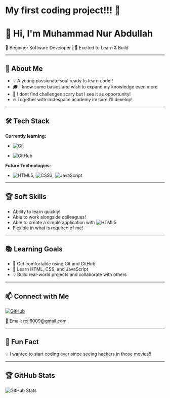 # My first coding project!!! 🚀

# 👋 Hi, I'm Muhammad Nur Abdullah

🌱 Beginner Software Developer | 🚀 Excited to Learn & Build

---

## 🎯 About Me

- 💡  A young passionate soul ready to learn code!!
- 🎓 I know some basics and wish to expand my knowledge even more
- 🤖 I dont find challenges scary but I see it as opportunity!
- 🔥 Together with codespace academy im sure I'll develop!

---

## 🛠️ Tech Stack

**Currently learning:**

- ![Git](https://img.shields.io/badge/-Git-F05032?style=flat&logo=git&logoColor=white)

- ![GitHub](https://img.shields.io/badge/-GitHub-181717?style=flat-circle&logo=github)

**Future Technologies:**

- ![HTML5](https://img.shields.io/badge/-HTML5-black?style=flat-circle&logo=html5&logoColor=white), ![CSS3](https://img.shields.io/badge/-CSS3-black?style=flat-circle&logo=css3), ![JavaScript](https://img.shields.io/badge/-JavaScript-black?style=flat-circle&logo=javascript)

---

## 🏆 Soft Skills

- Ability to learn quickly!
- Able to work alongside colleagues!
- Able to create a simple application with ![HTML5](https://img.shields.io/badge/-HTML5-black?style=flat-circle&logo=html5&logoColor=white)
- Flexible in what is required of me!

---



## 📚 Learning Goals

- 🚀 Get comfortable using Git and GitHub
- 🎨 Learn HTML, CSS, and JavaScript
- 💡 Build real-world projects and collaborate with others

---

## 📫 Connect with Me

[![GitHub](https://img.shields.io/badge/-GitHub-181717?style=flat&logo=github&logoColor=white)](https://github.com/Lightray101)  

📧 Email: [roll6009@gmail.com](mailto:roll6009@gmail.com)

---

## 🚀 Fun Fact

💡 I wanted to start coding ever since seeing hackers in those movies!!

---

## 🏆 GitHub Stats

![GitHub Stats](https://github-readme-stats.vercel.app/api?username=Lightray101&show_icons=true&theme=radical)

